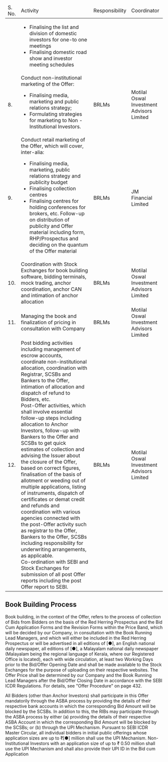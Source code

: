 <table><thead><tr><td>S. No.</td><td>Activity</td><td>Responsibility</td><td>Coordinator</td></tr></thead><tbody><tr><td></td><td><ul><li>Finalising the list and division of domestic investors for one-to one meetings</li><li>Finalising domestic road show and investor meeting schedules</li></ul></td><td></td><td></td></tr><tr><td>8.</td><td>Conduct non-institutional marketing of the Offer:<ul><li>Finalising media, marketing and public relations strategy;</li><li>Formulating strategies for marketing to Non - Institutional Investors.</li></ul></td><td>BRLMs</td><td>Motilal Oswal Investment Advisors Limited</td></tr><tr><td>9.</td><td>Conduct retail marketing of the Offer, which will cover, inter-alia:<ul><li>Finalising media, marketing, public relations strategy and publicity budget</li><li>Finalising collection centres</li><li>Finalising centres for holding conferences for brokers, etc. Follow-up on distribution of publicity and Offer material including form, RHP/Prospectus and deciding on the quantum of the Offer material</li></ul></td><td>BRLMs</td><td>JM Financial Limited</td></tr><tr><td>10.</td><td>Coordination with Stock Exchanges for book building software, bidding terminals, mock trading, anchor coordination, anchor CAN and intimation of anchor allocation</td><td>BRLMs</td><td>Motilal Oswal Investment Advisors Limited</td></tr><tr><td>11.</td><td>Managing the book and finalization of pricing in consultation with Company</td><td>BRLMs</td><td>Motilal Oswal Investment Advisors Limited</td></tr><tr><td>12.</td><td>Post bidding activities including management of escrow accounts, coordinate non-institutional allocation, coordination with Registrar, SCSBs and Bankers to the Offer, intimation of allocation and dispatch of refund to Bidders, etc.<br>Post-Offer activities, which shall involve essential follow-up steps including allocation to Anchor Investors, follow-up with Bankers to the Offer and SCSBs to get quick estimates of collection and advising the Issuer about the closure of the Offer, based on correct figures, finalisation of the basis of allotment or weeding out of multiple applications, listing of instruments, dispatch of certificates or demat credit and refunds and coordination with various agencies connected with the post-Offer activity such as registrar to the Offer, Bankers to the Offer, SCSBs including responsibility for underwriting arrangements, as applicable.<br>Co-ordination with SEBI and Stock Exchanges for submission of all post Offer reports including the post Offer report to SEBI.</td><td>BRLMs</td><td>Motilal Oswal Investment Advisors Limited</td></tr></tbody></table>

## Book Building Process

Book building, in the context of the Offer, refers to the process of collection of Bids from Bidders on the basis of the Red Herring Prospectus and the Bid Cum Application Forms and the Revision Forms within the Price Band, which will be decided by our Company, in consultation with the Book Running Lead Managers, and which will either be included in the Red Herring Prospectus or will be advertised in all editions of [●], an English national daily newspaper, all editions of [●], a Malayalam national daily newspaper (Malayalam being the regional language of Kerala, where our Registered Office is located), each with wide circulation, at least two Working Days prior to the Bid/Offer Opening Date and shall be made available to the Stock Exchanges for the purpose of uploading on their respective websites. The Offer Price shall be determined by our Company and the Book Running Lead Managers after the Bid/Offer Closing Date in accordance with the SEBI ICDR Regulations. For details, see "Offer Procedure" on page 432.

All Bidders (other than Anchor Investors) shall participate in this Offer mandatorily through the ASBA process by providing the details of their respective bank accounts in which the corresponding Bid Amount will be blocked by the SCSBs. In addition to this, the RIBs may participate through the ASBA process by either (a) providing the details of their respective ASBA Account in which the corresponding Bid Amount will be blocked by the SCSBs; or (b) through the UPI Mechanism. Pursuant to SEBI ICDR Master Circular, all individual bidders in initial public offerings whose application sizes are up to ₹[●] million shall use the UPI Mechanism. Non-Institutional Investors with an application size of up to ₹ 0.50 million shall use the UPI Mechanism and shall also provide their UPI ID in the Bid cum Application